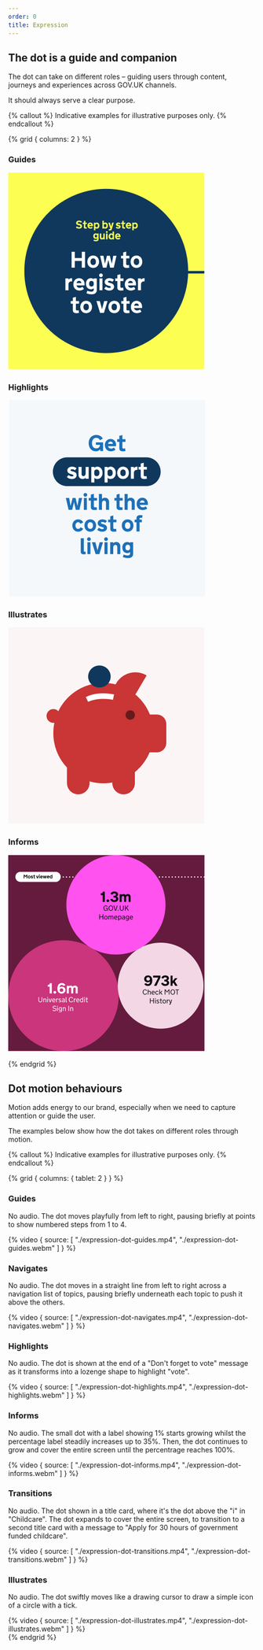 ```yaml
---
order: 0
title: Expression
---
```


## The dot is a guide and companion

The dot can take on different roles – guiding users through content, journeys and experiences across GOV.UK channels.

It should always serve a clear purpose.

{% callout %}
Indicative examples for illustrative purposes only.
{% endcallout %}

{% grid { columns: 2 } %}

<div>

### Guides

![Text "How to register to vote", above is smaller text for the topic "Step by step guide", all within a dark blue circle on a yellow background.](./expression-guides.png)

</div>
<div>

### Highlights

![Text 'Get support with the cost of living' with "support" in a lozenge-shaped highlight.](./expression-highlights.png)

</div>
<div>

### Illustrates

![A graphic of a piggy bank showing a coin that resembles the dot.](./expression-illustrates.png)

</div>
<div>

### Informs

![Infographic showing statistics in circles for the 3 most visited pages on the GOV.UK website.](./expression-informs.png)

</div>
{% endgrid %}

## Dot motion behaviours

Motion adds energy to our brand, especially when we need to capture attention or guide the user.

The examples below show how the dot takes on different roles through motion.

{% callout %}
Indicative examples for illustrative purposes only.
{% endcallout %}

{% grid { columns: { tablet: 2 } } %}

<div class="app-top-border">

### Guides

No audio. The dot moves playfully from left to right, pausing briefly at points to show numbered steps from 1 to 4.

</div>
<div>
{% video { source: [
    "./expression-dot-guides.mp4",
    "./expression-dot-guides.webm"
] } %}
</div>
<div class="app-top-border">

### Navigates

No audio. The dot moves in a straight line from left to right across a navigation list of topics, pausing briefly underneath each topic to push it above the others.

</div>
<div>
{% video { source: [
    "./expression-dot-navigates.mp4",
    "./expression-dot-navigates.webm"
] } %}
</div>
<div class="app-top-border">

### Highlights

No audio. The dot is shown at the end of a "Don't forget to vote" message as it transforms into a lozenge shape to highlight "vote".

</div>
<div>
{% video { source: [
    "./expression-dot-highlights.mp4",
    "./expression-dot-highlights.webm"
] } %}
</div>
<div class="app-top-border">

### Informs

No audio. The small dot with a label showing 1% starts growing whilst the percentage label steadily increases up to 35%. Then, the dot continues to grow and cover the entire screen until the percentrage reaches 100%.

</div>
<div>
{% video { source: [
    "./expression-dot-informs.mp4",
    "./expression-dot-informs.webm"
] } %}
</div>
<div class="app-top-border">

### Transitions

No audio. The dot shown in a title card, where it's the dot above the "i" in "Childcare". The dot expands to cover the entire screen, to transition to a second title card with a message to "Apply for 30 hours of government funded childcare".

</div>
<div>
{% video { source: [
    "./expression-dot-transitions.mp4",
    "./expression-dot-transitions.webm"
] } %}
</div>
<div class="app-top-border">

### Illustrates

No audio. The dot swiftly moves like a drawing cursor to draw a simple icon of a circle with a tick.

</div>
<div>
{% video { source: [
    "./expression-dot-illustrates.mp4",
    "./expression-dot-illustrates.webm"
] } %}
</div>
{% endgrid %}
